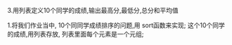 3.用列表定义10个同学的成绩,输出最高分,最低分,总分和平均值

1.将我们作业当中,  10个同同学成绩排序的问题,用 sort函数来实现;
这个10个同学的成绩,用列表存放, 列表里面每个元素是一个元组;